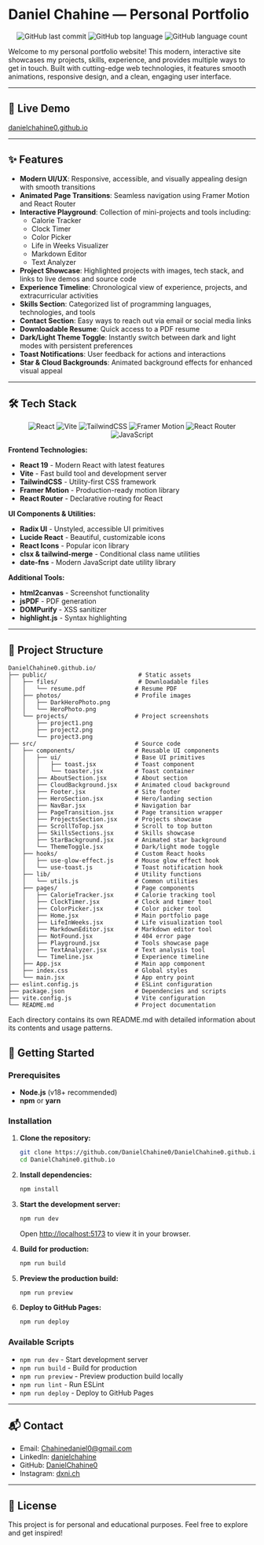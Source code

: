 # Daniel Chahine — Personal Portfolio

<p align="center">
  <img alt="GitHub last commit" src="https://img.shields.io/github/last-commit/DanielChahine0/DanielChahine0.github.io?style=for-the-badge&logo=GitHub">
  <img alt="GitHub top language" src="https://img.shields.io/github/languages/top/DanielChahine0/DanielChahine0.github.io?style=for-the-badge&logo=Javascript">
  <img alt="GitHub language count" src="https://img.shields.io/github/languages/count/DanielChahine0/DanielChahine0.github.io?style=for-the-badge">
</p>

Welcome to my personal portfolio website! This modern, interactive site showcases my projects, skills, experience, and provides multiple ways to get in touch. Built with cutting-edge web technologies, it features smooth animations, responsive design, and a clean, engaging user interface.

---

## 🚀 Live Demo

[danielchahine0.github.io](https://danielchahine0.github.io)

---



## ✨ Features

- **Modern UI/UX**: Responsive, accessible, and visually appealing design with smooth transitions
- **Animated Page Transitions**: Seamless navigation using Framer Motion and React Router
- **Interactive Playground**: Collection of mini-projects and tools including:
  - Calorie Tracker
  - Clock Timer
  - Color Picker
  - Life in Weeks Visualizer
  - Markdown Editor
  - Text Analyzer
- **Project Showcase**: Highlighted projects with images, tech stack, and links to live demos and source code
- **Experience Timeline**: Chronological view of experience, projects, and extracurricular activities
- **Skills Section**: Categorized list of programming languages, technologies, and tools
- **Contact Section**: Easy ways to reach out via email or social media links
- **Downloadable Resume**: Quick access to a PDF resume
- **Dark/Light Theme Toggle**: Instantly switch between dark and light modes with persistent preferences
- **Toast Notifications**: User feedback for actions and interactions
- **Star & Cloud Backgrounds**: Animated background effects for enhanced visual appeal

---

## 🛠️ Tech Stack

<p align="center">
  <img alt="React" src="https://img.shields.io/badge/React-20232A?style=for-the-badge&logo=react&logoColor=61DAFB">
  <img alt="Vite" src="https://img.shields.io/badge/Vite-B73BFE?style=for-the-badge&logo=vite&logoColor=FFD62E">
  <img alt="TailwindCSS" src="https://img.shields.io/badge/Tailwind_CSS-38B2AC?style=for-the-badge&logo=tailwind-css&logoColor=white">
  <img alt="Framer Motion" src="https://img.shields.io/badge/Framer%20Motion-0055FF?style=for-the-badge&logo=framer&logoColor=white">
  <img alt="React Router" src="https://img.shields.io/badge/React%20Router-CA4245?style=for-the-badge&logo=reactrouter&logoColor=white">
  <img alt="JavaScript" src="https://img.shields.io/badge/JavaScript-F7DF1E?style=for-the-badge&logo=javascript&logoColor=black">
</p>

**Frontend Technologies:**
- **React 19** - Modern React with latest features
- **Vite** - Fast build tool and development server
- **TailwindCSS** - Utility-first CSS framework
- **Framer Motion** - Production-ready motion library
- **React Router** - Declarative routing for React

**UI Components & Utilities:**
- **Radix UI** - Unstyled, accessible UI primitives
- **Lucide React** - Beautiful, customizable icons
- **React Icons** - Popular icon library
- **clsx & tailwind-merge** - Conditional class name utilities
- **date-fns** - Modern JavaScript date utility library

**Additional Tools:**
- **html2canvas** - Screenshot functionality
- **jsPDF** - PDF generation
- **DOMPurify** - XSS sanitizer
- **highlight.js** - Syntax highlighting

---


## 📁 Project Structure

```
DanielChahine0.github.io/
├── public/                          # Static assets
│   ├── files/                       # Downloadable files
│   │   └── resume.pdf              # Resume PDF
│   ├── photos/                     # Profile images
│   │   ├── DarkHeroPhoto.png
│   │   └── HeroPhoto.png
│   └── projects/                   # Project screenshots
│       ├── project1.png
│       ├── project2.png
│       └── project3.png
├── src/                            # Source code
│   ├── components/                 # Reusable UI components
│   │   ├── ui/                     # Base UI primitives
│   │   │   ├── toast.jsx           # Toast component
│   │   │   └── toaster.jsx         # Toast container
│   │   ├── AboutSection.jsx        # About section
│   │   ├── CloudBackground.jsx     # Animated cloud background
│   │   ├── Footer.jsx              # Site footer
│   │   ├── HeroSection.jsx         # Hero/landing section
│   │   ├── NavBar.jsx              # Navigation bar
│   │   ├── PageTransition.jsx      # Page transition wrapper
│   │   ├── ProjectsSection.jsx     # Projects showcase
│   │   ├── ScrollToTop.jsx         # Scroll to top button
│   │   ├── SkillsSections.jsx      # Skills showcase
│   │   ├── StarBackground.jsx      # Animated star background
│   │   └── ThemeToggle.jsx         # Dark/light mode toggle
│   ├── hooks/                      # Custom React hooks
│   │   ├── use-glow-effect.js      # Mouse glow effect hook
│   │   └── use-toast.js            # Toast notification hook
│   ├── lib/                        # Utility functions
│   │   └── utils.js                # Common utilities
│   ├── pages/                      # Page components
│   │   ├── CalorieTracker.jsx      # Calorie tracking tool
│   │   ├── ClockTimer.jsx          # Clock and timer tool
│   │   ├── ColorPicker.jsx         # Color picker tool
│   │   ├── Home.jsx                # Main portfolio page
│   │   ├── LifeInWeeks.jsx         # Life visualization tool
│   │   ├── MarkdownEditor.jsx      # Markdown editor tool
│   │   ├── NotFound.jsx            # 404 error page
│   │   ├── Playground.jsx          # Tools showcase page
│   │   ├── TextAnalyzer.jsx        # Text analysis tool
│   │   └── Timeline.jsx            # Experience timeline
│   ├── App.jsx                     # Main app component
│   ├── index.css                   # Global styles
│   └── main.jsx                    # App entry point
├── eslint.config.js                # ESLint configuration
├── package.json                    # Dependencies and scripts
├── vite.config.js                  # Vite configuration
└── README.md                       # Project documentation
```

Each directory contains its own README.md with detailed information about its contents and usage patterns.

## 🏁 Getting Started

### Prerequisites

- **Node.js** (v18+ recommended)
- **npm** or **yarn**

### Installation

1. **Clone the repository:**
   ```sh
   git clone https://github.com/DanielChahine0/DanielChahine0.github.io.git
   cd DanielChahine0.github.io
   ```

2. **Install dependencies:**
   ```sh
   npm install
   ```

3. **Start the development server:**
   ```sh
   npm run dev
   ```
   Open [http://localhost:5173](http://localhost:5173) to view it in your browser.

4. **Build for production:**
   ```sh
   npm run build
   ```

5. **Preview the production build:**
   ```sh
   npm run preview
   ```

6. **Deploy to GitHub Pages:**
   ```sh
   npm run deploy
   ```

### Available Scripts

- `npm run dev` - Start development server
- `npm run build` - Build for production
- `npm run preview` - Preview production build locally
- `npm run lint` - Run ESLint
- `npm run deploy` - Deploy to GitHub Pages

---

## 📬 Contact

- Email: [Chahinedaniel0@gmail.com](mailto:Chahinedaniel0@gmail.com)
- LinkedIn: [danielchahine](https://www.linkedin.com/in/danielchahine)
- GitHub: [DanielChahine0](https://github.com/DanielChahine0)
- Instagram: [dxni.ch](https://instagram.com/dxni.ch)

---

## 📝 License
This project is for personal and educational purposes. Feel free to explore and get inspired!

